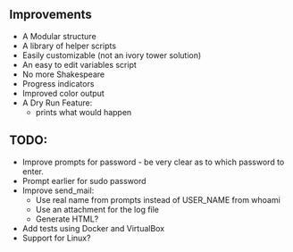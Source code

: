 ## Improvements

* A Modular structure
* A library of helper scripts
* Easily customizable (not an ivory tower solution)
* An easy to edit variables script
* No more Shakespeare
* Progress indicators
* Improved color output
* A Dry Run Feature:
  - prints what would happen

## TODO:

* Improve prompts for password - be very clear as to which password to enter.
* Prompt earlier for sudo password
* Improve send_mail:
  - Use real name from prompts instead of USER_NAME from whoami
  - Use an attachment for the log file
  - Generate HTML?
* Add tests using Docker and VirtualBox
* Support for Linux?
